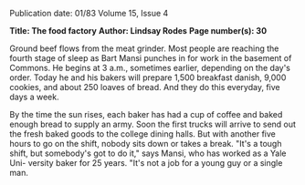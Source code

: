 Publication date: 01/83
Volume 15, Issue 4

**Title: The food factory**
**Author: Lindsay Rodes**
**Page number(s): 30**

Ground beef flows from the meat grinder.
Most people are reaching the fourth
stage of sleep as Bart Mansi punches in
for work in the basement of Commons. He begins at 3 a.m., sometimes
earlier, depending on the day's order.
Today he and his bakers will prepare
1,500 breakfast danish, 9,000 cookies,
and about 250 loaves of bread. And
they do this everyday, five days a
week.

By the time the sun rises, each baker
has had a cup of coffee and baked
enough bread to supply an army. Soon
the first trucks will arrive to send out
the fresh baked goods to the college
dining halls. But with another five
hours to go on the shift, nobody sits
down or takes a break. "It's a tough
shift, but somebody's got to do it," says
Mansi, who has worked as a Yale Uni-
versity baker for 25 years. "It's not a
job for a young guy or a single man.